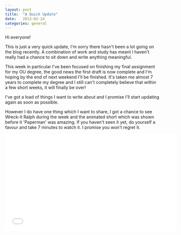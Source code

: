 ```yaml
---
layout: post
title:  "A Quick Update"
date:   2013-02-24
categories: general
---
```

Hi everyone! 

This is just a very quick update, I'm sorry there hasn't been a lot going on the blog recently. A combination of work and study has meant I haven't really had a chance to sit down and write anything meaningful.

This week in particular I've been focused on finishing my final assignment for my OU degree, the good news the first draft is now complete and I'm hoping by the end of next weekend I'll be finished. It's taken me almost 7 years to complete my degree and I still can't completely believe that within a few short weeks, it will finally be over!

I've got a load of things I want to write about and I promise I'll start updating again as soon as possible.

However I do have one thing which I want to share, I got a chance to see Wreck-it Ralph during the week and the animated short which was shown before it 'Paperman' was amazing. If you haven't seen it yet, do yourself a favour and take 7 minutes to watch it. I promise you won't regret it.

<div align="center"><iframe width="560" height="315" src="//www.youtube.com/embed/1QAI4B_2Mfc" frameborder="0" allowfullscreen></iframe></div>


